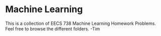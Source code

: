 # Machine Learning
This is a collection of EECS 738 Machine Learning Homework Problems.
Feel free to browse the different folders. 
-Tim
